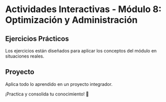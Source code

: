 # Actividades Interactivas - Módulo 8: Optimización y Administración

## Ejercicios Prácticos

Los ejercicios están diseñados para aplicar los conceptos del módulo en situaciones reales.

## Proyecto

Aplica todo lo aprendido en un proyecto integrador.

¡Practica y consolida tu conocimiento! 🎉
